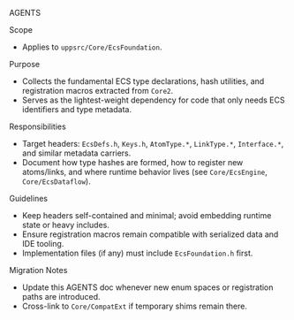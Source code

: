 AGENTS

Scope
- Applies to `uppsrc/Core/EcsFoundation`.

Purpose
- Collects the fundamental ECS type declarations, hash utilities, and registration macros extracted from `Core2`.
- Serves as the lightest-weight dependency for code that only needs ECS identifiers and type metadata.

Responsibilities
- Target headers: `EcsDefs.h`, `Keys.h`, `AtomType.*`, `LinkType.*`, `Interface.*`, and similar metadata carriers.
- Document how type hashes are formed, how to register new atoms/links, and where runtime behavior lives (see `Core/EcsEngine`, `Core/EcsDataflow`).

Guidelines
- Keep headers self-contained and minimal; avoid embedding runtime state or heavy includes.
- Ensure registration macros remain compatible with serialized data and IDE tooling.
- Implementation files (if any) must include `EcsFoundation.h` first.

Migration Notes
- Update this AGENTS doc whenever new enum spaces or registration paths are introduced.
- Cross-link to `Core/CompatExt` if temporary shims remain there.
